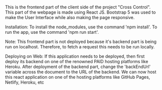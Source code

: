 This is the frontend part of the client side of the project  "Cross Control".
This part of the webpage is made using React JS. Bootstrap 5 was used to make the User Interface while also making the page responsive.

Installation:
To install the node_modules, use the command 'npm install'. To run the app, use the command 'npm run start'.

Note:
This frontend part is not deployed because it's backend part is being run on localhost. Therefore, to fetch a request this needs to be run locally.


Deploying on Web:
If this application needs to be deployed, then first deploy its backend on one of the renowned PAID hosting platforms like Heroku. 
After deployment of the backend part, change the 'backEndUrl' variable across the document to the URL of the backend.
We can now host this react application on one of the hosting platforms like GitHub Pages, Netlify, Heroku, etc